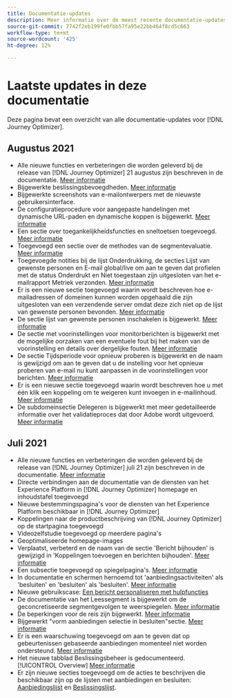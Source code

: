 ```yaml
---
title: Documentatie-updates
description: Meer informatie over de meest recente documentatie-updates
source-git-commit: 7742f2eb199fe0fbb57fa95e22bb464f8cd5c663
workflow-type: tm+mt
source-wordcount: '425'
ht-degree: 12%

---
```



# Laatste updates in deze documentatie

Deze pagina bevat een overzicht van alle documentatie-updates voor [!DNL Journey Optimizer].

## Augustus 2021

* Alle nieuwe functies en verbeteringen die worden geleverd bij de release van [!DNL Journey Optimizer] 21 augustus zijn beschreven in de documentatie. [Meer informatie](release-notes.md)
* Bijgewerkte beslissingsbevoegdheden. [Meer informatie](administration/ootb-product-profiles.md)
* Bijgewerkte screenshots van e-mailontwerpers met de nieuwste gebruikersinterface.
* De configuratieprocedure voor aangepaste handelingen met dynamische URL-paden en dynamische koppen is bijgewerkt. [Meer informatie](action/about-custom-action-configuration.md#url-configuration)
* Een sectie over toegankelijkheidsfuncties en sneltoetsen toegevoegd. [Meer informatie](user-interface.md#accessibility)
* Toegevoegd een sectie over de methodes van de segmentevaluatie. [Meer informatie](segment/about-segments.md#evaluation-method-in-journey-optimizer)
* Toegevoegde notities bij de lijst Onderdrukking, de secties Lijst van gewenste personen en E-mail global/live om aan te geven dat profielen met de status Onderdrukt en Niet toegestaan zijn uitgesloten van het e-mailrapport Metriek verzonden. [Meer informatie](reports/email-global-report.md)
* Er is een nieuwe sectie toegevoegd waarin wordt beschreven hoe e-mailadressen of domeinen kunnen worden opgehaald die zijn uitgesloten van een verzendende server omdat deze zich niet op de lijst van gewenste personen bevonden. [Meer informatie](allow-list.md#reporting)
* De sectie lijst van gewenste personen inschakelen is bijgewerkt. [Meer informatie](allow-list.md#enable-allow-list)
* De sectie met voorinstellingen voor monitorberichten is bijgewerkt met de mogelijke oorzaken van een eventuele fout bij het maken van de voorinstelling en details over dergelijke fouten. [Meer informatie](configuration/message-presets.md#monitor-message-presets)
* De sectie Tijdsperiode voor opnieuw proberen is bijgewerkt en de naam is gewijzigd om aan te geven dat u de instelling voor het opnieuw proberen van e-mail nu kunt aanpassen in de voorinstellingen voor berichten. [Meer informatie](configuration/retries.md#retry-duration)
* Er is een nieuwe sectie toegevoegd waarin wordt beschreven hoe u met één klik een koppeling om te weigeren kunt invoegen in e-mailinhoud. [Meer informatie](message-tracking.md#one-click-opt-out-link)
* De subdomeinsectie Delegeren is bijgewerkt met meer gedetailleerde informatie over het validatieproces dat door Adobe wordt uitgevoerd. [Meer informatie](configuration/delegate-subdomain.md#subdomain-validation)

<!--* Added a section to describe how to manually add email addresses and domains to the suppression list. [Read more](configuration/manage-suppression-list.md#add-addresses-and-domains)-->


## Juli 2021

* Alle nieuwe functies en verbeteringen die worden geleverd bij de release van [!DNL Journey Optimizer] juli 21 zijn beschreven in de documentatie. [Meer informatie](release-notes.md)
* Directe verbindingen aan de documentatie van de diensten van het Experience Platform in [!DNL Journey Optimizer] homepage en inhoudstafel toegevoegd
* Nieuwe bestemmingspagina&#39;s voor de diensten van het Experience Platform beschikbaar in [!DNL Journey Optimizer]
* Koppelingen naar de productbeschrijving van [!DNL Journey Optimizer] op de startpagina toegevoegd
* Videozelfstudie toegevoegd op meerdere pagina&#39;s
* Geoptimaliseerde homepage-images
* Verplaatst, verbeterd en de naam van de sectie &#39;Bericht bijhouden&#39; is gewijzigd in &#39;Koppelingen toevoegen en berichten bijhouden&#39;. [Meer informatie](message-tracking.md)
* Een subsectie toegevoegd op spiegelpagina&#39;s. [Meer informatie](message-tracking.md#mirror-page)
* In documentatie en schermen hernoemd tot &#39;aanbiedingsactiviteiten&#39; als &#39;besluiten&#39; en &#39;besluiten&#39; als &#39;besluiten&#39;. [Meer informatie](offers/get-started/starting-offer-decisioning.md)
* Nieuwe gebruikscase: [Een bericht personaliseren met hulpfuncties](personalization/personalization-use-case-helper-functions.md)
* De documentatie van het Leessegment is bijgewerkt om de geconcretiseerde segmentgevolgen te weerspiegelen. [Meer informatie](building-journeys/read-segment.md)
* De beperkingen voor de reis zijn bijgewerkt. [Meer informatie](building-journeys/limitations.md)
* Bijgewerkt &quot;vorm aanbiedingen selectie in besluiten&quot;sectie. [Meer informatie](offers/offer-activities/configure-offer-selection.md)
* Er is een waarschuwing toegevoegd om aan te geven dat op gebeurtenissen gebaseerde aanbiedingen momenteel niet worden ondersteund. [Meer informatie](offers/offer-library/creating-personalized-offers.md#eligibility)
* Het nieuwe tabblad Beslissingsbeheer is gedocumenteerd. [!UICONTROL Overview] [Meer informatie](offers/get-started/user-interface.md#overview)
* Er zijn nieuwe secties toegevoegd om de acties te beschrijven die beschikbaar zijn op de lijsten met aanbiedingen en besluiten: [Aanbiedingslijst](offers/offer-library/creating-personalized-offers.md#offer-list) en [Beslissingslijst](offers/offer-activities/create-offer-activities.md#decision-list).
